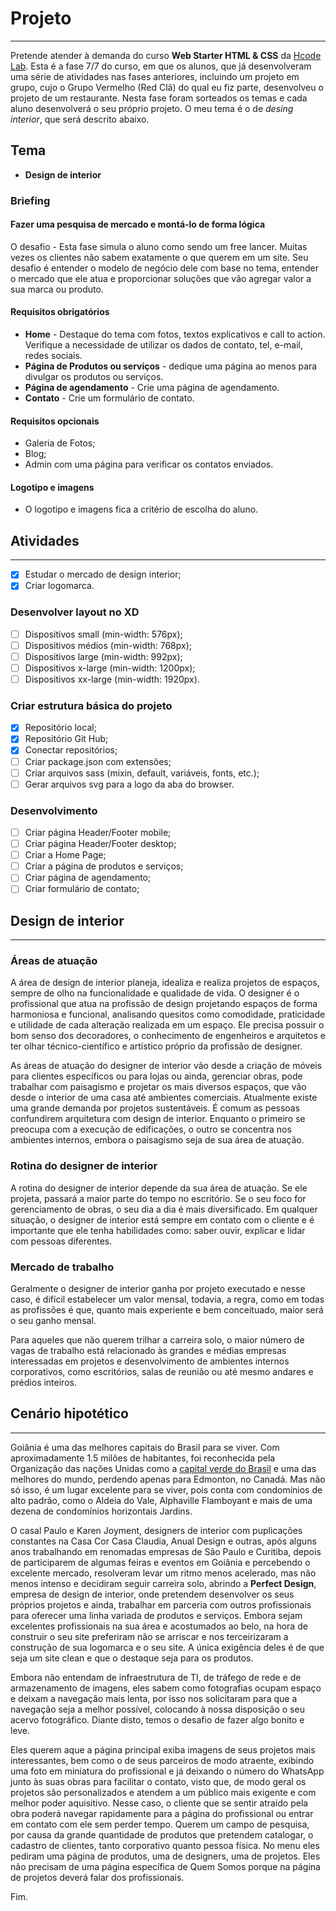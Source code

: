 # Projeto

---

Pretende atender à demanda do curso **Web Starter HTML & CSS** da [Hcode Lab](https://hcodelab.com.br/). Esta é a fase 7/7 do curso, em que os alunos, que já desenvolveram uma série de atividades nas fases anteriores, incluindo um projeto em grupo, cujo o Grupo Vermelho (Red Clã) do qual eu fiz parte, desenvolveu o projeto de um restaurante. Nesta fase foram sorteados os temas e cada aluno desenvolverá o seu próprio projeto. O meu tema é o de *desing interior*, que será descrito abaixo.

## Tema

* **Design de interior**

### Briefing

#### Fazer uma pesquisa de mercado e montá-lo de forma lógica

O desafio - Esta fase simula o aluno como sendo um free lancer. Muitas vezes
os clientes não sabem exatamente o que querem em um site. Seu desafio é
entender o modelo de negócio dele com base no tema, entender o mercado
que ele atua e proporcionar soluções que vão agregar valor a sua marca ou
produto.

#### Requisitos obrigatórios

* **Home** - Destaque do tema com fotos, textos explicativos e call to action.
Verifique a necessidade de utilizar os dados de contato, tel, e-mail, redes
sociais.
* **Página de Produtos ou serviços** - dedique uma página ao menos para
divulgar os produtos ou serviços.
* **Página de agendamento** - Crie uma página de agendamento.
* **Contato** - Crie um formulário de contato.

#### Requisitos opcionais

* Galeria de Fotos;
* Blog;
* Admin com uma página para verificar os contatos enviados.

#### Logotipo e imagens

* O logotipo e imagens fica a critério de escolha do aluno.

## Atividades

---

* [x] Estudar o mercado de design interior;
* [x] Criar logomarca.

### Desenvolver layout no XD

* [ ] Dispositivos small (min-width: 576px);
* [ ] Dispositivos médios (min-width: 768px);
* [ ] Dispositivos large (min-width: 992px);
* [ ] Dispositivos x-large (min-width: 1200px);
* [ ] Dispositivos xx-large (min-width: 1920px).

### Criar estrutura básica do projeto

* [x] Repositório local;
* [x] Repositório Git Hub;
* [x] Conectar repositórios;
* [ ] Criar package.json com extensões;
* [ ] Criar arquivos sass (mixin, default, variáveis, fonts, etc.);
* [ ] Gerar arquivos svg para a logo da aba do browser.

### Desenvolvimento

* [ ] Criar página Header/Footer mobile;
* [ ] Criar página Header/Footer desktop;
* [ ] Criar a Home Page;
* [ ] Criar a página de produtos e serviços;
* [ ] Criar página de agendamento;
* [ ] Criar formulário de contato;

## Design de interior

---

### Áreas de atuação

A área de design de interior planeja, idealiza e realiza projetos de espaços, sempre de olho na funcionalidade e qualidade de vida. O designer é o profissional que atua na profissão de design projetando espaços de forma harmoniosa e funcional, analisando quesitos como comodidade, praticidade e utilidade de cada alteração realizada em um espaço. Ele precisa possuir  o bom senso dos decoradores, o conhecimento de engenheiros e arquitetos e ter olhar técnico-científico e artístico próprio da profissão de designer.

As áreas de atuação do designer de interior vão desde a criação de móveis para clientes específicos ou para lojas ou ainda, gerenciar obras, pode trabalhar com paisagismo e projetar os mais diversos espaços, que vão desde o interior de uma casa até ambientes comerciais. Atualmente existe uma grande demanda por projetos sustentáveis. É comum as pessoas confundirem arquitetura com design de interior. Enquanto o primeiro se preocupa com a execução de edificações, o outro se concentra nos ambientes internos, embora o paisagismo seja de sua área de atuação.

### Rotina do designer de interior

A rotina do designer de interior depende da sua área de atuação. Se ele projeta, passará a maior parte do tempo no escritório. Se o seu foco for gerenciamento de obras, o seu dia a dia é mais diversificado. Em qualquer situação, o designer de interior está sempre em contato com o cliente e é importante que ele tenha habilidades como: saber ouvir, explicar e lidar com pessoas diferentes.

### Mercado de trabalho

Geralmente o designer de interior ganha por projeto executado e nesse caso, é difícil estabelecer um valor mensal, todavia, a regra, como em todas as profissões é que, quanto mais experiente e bem conceituado, maior será o seu ganho mensal.

Para aqueles que não querem trilhar a carreira solo, o maior número de vagas de trabalho está relacionado às grandes e médias empresas interessadas em projetos e desenvolvimento de ambientes internos corporativos, como escritórios, salas de reunião ou até mesmo andares e prédios inteiros.

## Cenário hipotético

---

Goiânia é uma das melhores capitais do Brasil para se viver. Com aproximadamente 1.5 milões de habitantes, foi reconhecida pela Organização das nações Unidas como a [capital verde do Brasil](https://www.goiania.go.gov.br/sobre-goiania/) e uma das melhores do mundo, perdendo apenas para Edmonton, no Canadá. Mas não só isso, é um lugar excelente para se viver, pois conta com condomínios de alto padrão, como o Aldeia do Vale, Alphaville Flamboyant e mais de uma dezena de condomínios horizontais Jardins.

O casal Paulo e Karen Joyment, designers de interior com puplicações constantes na Casa Cor Casa Claudia, Anual Design e outras, após alguns anos trabalhando em renomadas empresas de São Paulo e Curitiba, depois de participarem de algumas  feiras e eventos em Goiânia e percebendo o excelente mercado, resolveram levar um ritmo menos acelerado, mas não menos intenso e decidiram seguir carreira solo, abrindo a **Perfect Design**, empresa de design de interior, onde pretendem desenvolver os seus próprios projetos e ainda, trabalhar em parceria com outros profissionais para oferecer uma linha variada de produtos e serviços. Embora sejam excelentes profissionais na sua área e acostumados ao belo, na hora de construir o seu site preferiram não se arriscar e nos terceirizaram a construção de sua logomarca e o seu site. A única exigência deles é de que seja um site clean e que o destaque seja para os produtos.

Embora não entendam de infraestrutura de TI, de tráfego de rede e de armazenamento de imagens, eles sabem como fotografias ocupam espaço e deixam a navegação mais lenta, por isso nos solicitaram para que a navegação seja a melhor possível, colocando à nossa disposição o seu acervo fotográfico. Diante disto, temos o desafio de fazer algo bonito e leve.

Eles querem aque a página principal exiba imagens de seus projetos mais interessantes, bem como o de seus parceiros de modo atraente, exibindo uma foto em miniatura do profissional e já deixando o número do WhatsApp junto às suas obras para facilitar o contato, visto que, de modo geral os projetos são personalizados e atendem a um público mais exigente e com melhor poder aquisitivo. Nesse caso, o cliente que se sentir atraído pela obra poderá navegar rapidamente para a página do profissional ou entrar em contato com ele sem perder tempo. Querem um campo de pesquisa, por causa da grande quantidade de produtos que pretendem catalogar, o cadastro de clientes, tanto corporativo quanto pessoa física. No menu eles pediram uma página de produtos, uma de designers, uma de projetos. Eles não precisam de uma página específica de Quem Somos porque na página de projetos deverá falar dos profissionais.

Fim.